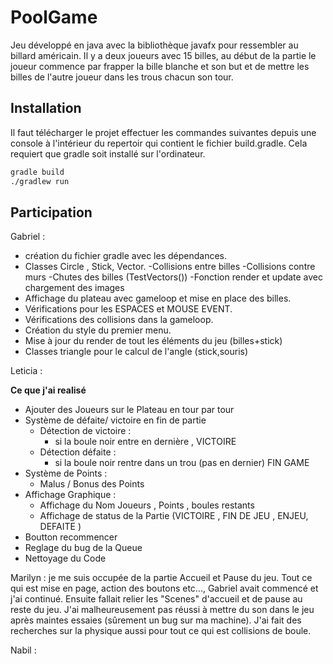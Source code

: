 # PoolGame

Jeu développé en java avec la bibliothèque javafx pour ressembler au billard américain.
Il y a deux joueurs avec 15 billes, au  début de la partie le joueur commence par frapper la 
bille blanche et son but et de mettre les billes de l'autre joueur dans les trous chacun son tour.

## Installation

Il faut télécharger le projet effectuer les commandes suivantes depuis une console
à l'intérieur du repertoir qui contient le fichier build.gradle. Cela requiert que gradle
soit installé sur l'ordinateur.

```bash
gradle build
./gradlew run
```

## Participation

Gabriel : 
- création du fichier gradle avec les dépendances.
- Classes Circle , Stick, Vector.
        -Collisions entre billes
        -Collisions contre murs
        -Chutes des billes (TestVectors())
        -Fonction render et update avec chargement des images
- Affichage du plateau avec gameloop et mise en place des billes.
- Vérifications pour les ESPACES et MOUSE EVENT.
- Vérifications des collisions dans la gameloop.
- Création du style du premier menu.
- Mise à jour du render de tout les éléments du jeu (billes+stick)
- Classes triangle pour le calcul de l'angle (stick,souris)

Leticia :

**Ce que j'ai realisé**
- Ajouter des Joueurs sur le Plateau en tour par tour 
- Système de défaite/ victoire en fin de partie
	- Détection de victoire :
		- si la boule noir entre en dernière , VICTOIRE 
	- Détection défaite : 
		- si la boule noir rentre dans un trou (pas en dernier) FIN GAME 
- Système de Points :
	- Malus / Bonus des Points  
- Affichage Graphique  : 
	- Affichage du Nom Joueurs , Points , boules restants
	- Affichage de status de la Partie (VICTOIRE , FIN DE JEU , ENJEU, DEFAITE )
- Boutton recommencer 
- Reglage du bug de la Queue 
- Nettoyage du Code 

Marilyn : je me suis occupée de la partie Accueil et Pause du jeu. Tout ce qui est mise en page, action des boutons etc..., Gabriel avait commencé et j'ai continué. Ensuite fallait relier les "Scenes" d'accueil et de pause au reste du jeu. J'ai malheureusement pas réussi à mettre du son dans le jeu après maintes essaies (sûrement un bug sur ma machine). J'ai fait des recherches sur la physique aussi pour tout ce qui est collisions de boule. 

Nabil :